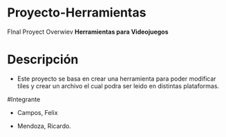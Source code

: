 # Proyecto-Herramientas
FInal Proyect Overwiev 
**Herramientas para Videojuegos**

# Descripción
- Este proyecto se basa en crear una herramienta para poder modificar tiles y crear un archivo el cual podra ser leido en distintas plataformas.

#Integrante
- Campos, Felix

- Mendoza, Ricardo.